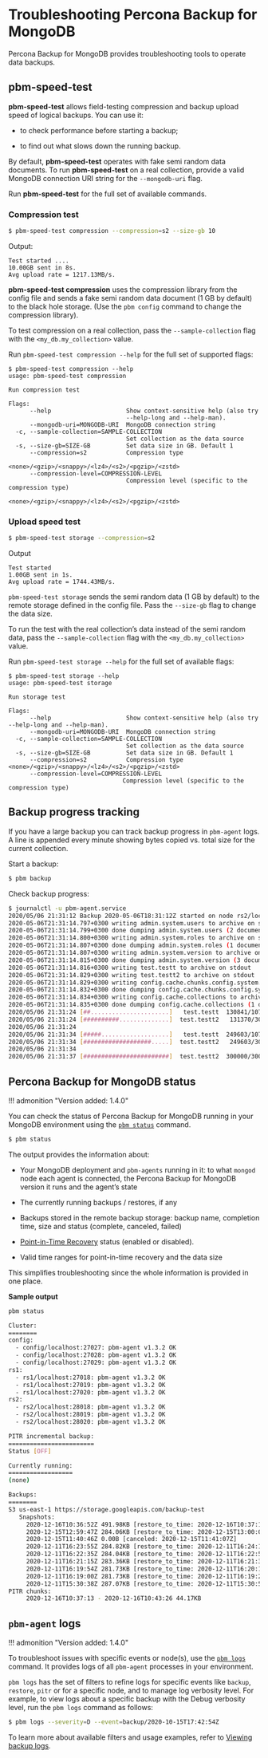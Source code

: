# Troubleshooting Percona Backup for MongoDB

Percona Backup for MongoDB provides troubleshooting tools to operate data backups.

## pbm-speed-test

**pbm-speed-test** allows field-testing compression and backup upload speed of logical backups. You can use it:

* to check performance before starting a backup;

* to find out what slows down the running backup.

By default, **pbm-speed-test** operates with fake semi random data documents. To
run **pbm-speed-test** on a real collection, provide a valid MongoDB connection URI string for the `--mongodb-uri` flag.

Run **pbm-speed-test** for the full set of available commands.

### Compression test

```sh
$ pbm-speed-test compression --compression=s2 --size-gb 10
```

Output:

```
Test started ....
10.00GB sent in 8s.
Avg upload rate = 1217.13MB/s.
```

**pbm-speed-test compression** uses the compression library from the config
file and sends a fake semi random data document (1 GB by default) to the
black hole storage. (Use the `pbm config` command to change the compression library).

To test compression on a real collection, pass the
`--sample-collection` flag with the `<my_db.my_collection>` value.

Run `pbm-speed-test compression --help` for the full set of supported flags:

```
$ pbm-speed-test compression --help
usage: pbm-speed-test compression

Run compression test

Flags:
      --help                     Show context-sensitive help (also try
                                 --help-long and --help-man).
      --mongodb-uri=MONGODB-URI  MongoDB connection string
  -c, --sample-collection=SAMPLE-COLLECTION
                                 Set collection as the data source
  -s, --size-gb=SIZE-GB          Set data size in GB. Default 1
      --compression=s2           Compression type
                                 <none>/<gzip>/<snappy>/<lz4>/<s2>/<pgzip>/<zstd>
      --compression-level=COMPRESSION-LEVEL
                                 Compression level (specific to the compression type)
                                 <none>/<gzip>/<snappy>/<lz4>/<s2>/<pgzip>/<zstd>
```

### Upload speed test

```sh
$ pbm-speed-test storage --compression=s2
```

Output

```
Test started
1.00GB sent in 1s.
Avg upload rate = 1744.43MB/s.
```

`pbm-speed-test storage` sends the semi random data (1 GB by default) to the
remote storage defined in the config file. Pass the `--size-gb` flag to change the
data size.

To run the test with the real collection’s data instead of the semi random data,
pass the `--sample-collection` flag with the `<my_db.my_collection>` value.

Run `pbm-speed-test storage --help` for the full set of available flags:

```
$ pbm-speed-test storage --help
usage: pbm-speed-test storage

Run storage test

Flags:
      --help                     Show context-sensitive help (also try --help-long and --help-man).
      --mongodb-uri=MONGODB-URI  MongoDB connection string
  -c, --sample-collection=SAMPLE-COLLECTION
                                 Set collection as the data source
  -s, --size-gb=SIZE-GB          Set data size in GB. Default 1
      --compression=s2           Compression type <none>/<gzip>/<snappy>/<lz4>/<s2>/<pgzip>/<zstd>
      --compression-level=COMPRESSION-LEVEL
                                Compression level (specific to the compression type)
```

## Backup progress tracking

If you have a large backup you can track backup progress in `pbm-agent` logs. A line is appended every minute showing bytes copied vs. total size for the current collection.

Start a backup:

```sh
$ pbm backup
```

Check backup progress:

```sh
$ journalctl -u pbm-agent.service
2020/05/06 21:31:12 Backup 2020-05-06T18:31:12Z started on node rs2/localhost:28018
2020-05-06T21:31:14.797+0300 writing admin.system.users to archive on stdout
2020-05-06T21:31:14.799+0300 done dumping admin.system.users (2 documents)
2020-05-06T21:31:14.800+0300 writing admin.system.roles to archive on stdout
2020-05-06T21:31:14.807+0300 done dumping admin.system.roles (1 document)
2020-05-06T21:31:14.807+0300 writing admin.system.version to archive on stdout
2020-05-06T21:31:14.815+0300 done dumping admin.system.version (3 documents)
2020-05-06T21:31:14.816+0300 writing test.testt to archive on stdout
2020-05-06T21:31:14.829+0300 writing test.testt2 to archive on stdout
2020-05-06T21:31:14.829+0300 writing config.cache.chunks.config.system.sessions to archive on stdout
2020-05-06T21:31:14.832+0300 done dumping config.cache.chunks.config.system.sessions (1 document)
2020-05-06T21:31:14.834+0300 writing config.cache.collections to archive on stdout
2020-05-06T21:31:14.835+0300 done dumping config.cache.collections (1 document)
2020/05/06 21:31:24 [##......................]   test.testt  130841/1073901  (12.2%)
2020/05/06 21:31:24 [##########..............]  test.testt2   131370/300000  (43.8%)
2020/05/06 21:31:24
2020/05/06 21:31:34 [#####...................]   test.testt  249603/1073901  (23.2%)
2020/05/06 21:31:34 [###################.....]  test.testt2   249603/300000  (83.2%)
2020/05/06 21:31:34
2020/05/06 21:31:37 [########################]  test.testt2  300000/300000  (100.0%)
```

## Percona Backup for MongoDB status

!!! admonition "Version added: 1.4.0"

You can check the status of Percona Backup for MongoDB running in your MongoDB environment using the [`pbm status`]() command.

```sh
$ pbm status
```

The output provides the information about:

* Your MongoDB deployment and `pbm-agents` running in it: to what `mongod` node each agent is connected, the Percona Backup for MongoDB version it runs and the agent’s state

* The currently running backups / restores, if any

* Backups stored in the remote backup storage: backup name, completion time, size and status (complete, canceled, failed)

* [Point-in-Time Recovery](../usage/point-in-time-recovery.md) status (enabled or disabled).

* Valid time ranges for point-in-time recovery and the data size

This simplifies troubleshooting since the whole information is provided in one place.

**Sample output**

```sh
pbm status

Cluster:
========
config:
  - config/localhost:27027: pbm-agent v1.3.2 OK
  - config/localhost:27028: pbm-agent v1.3.2 OK
  - config/localhost:27029: pbm-agent v1.3.2 OK
rs1:
  - rs1/localhost:27018: pbm-agent v1.3.2 OK
  - rs1/localhost:27019: pbm-agent v1.3.2 OK
  - rs1/localhost:27020: pbm-agent v1.3.2 OK
rs2:
  - rs2/localhost:28018: pbm-agent v1.3.2 OK
  - rs2/localhost:28019: pbm-agent v1.3.2 OK
  - rs2/localhost:28020: pbm-agent v1.3.2 OK

PITR incremental backup:
========================
Status [OFF]

Currently running:
==================
(none)

Backups:
========
S3 us-east-1 https://storage.googleapis.com/backup-test
   Snapshots:
     2020-12-16T10:36:52Z 491.98KB [restore_to_time: 2020-12-16T10:37:13Z]
     2020-12-15T12:59:47Z 284.06KB [restore_to_time: 2020-12-15T13:00:08Z]
     2020-12-15T11:40:46Z 0.00B [canceled: 2020-12-15T11:41:07Z]
     2020-12-11T16:23:55Z 284.82KB [restore_to_time: 2020-12-11T16:24:16Z]
     2020-12-11T16:22:35Z 284.04KB [restore_to_time: 2020-12-11T16:22:56Z]
     2020-12-11T16:21:15Z 283.36KB [restore_to_time: 2020-12-11T16:21:36Z]
     2020-12-11T16:19:54Z 281.73KB [restore_to_time: 2020-12-11T16:20:15Z]
     2020-12-11T16:19:00Z 281.73KB [restore_to_time: 2020-12-11T16:19:21Z]
     2020-12-11T15:30:38Z 287.07KB [restore_to_time: 2020-12-11T15:30:59Z]
PITR chunks:
     2020-12-16T10:37:13 - 2020-12-16T10:43:26 44.17KB
```

## `pbm-agent` logs

!!! admonition "Version added: 1.4.0"

To troubleshoot issues with specific events or node(s), use the [`pbm logs`](../reference/pbm-commands.md#pbm-logs) command.  It provides logs of all `pbm-agent` processes in your environment. 

`pbm logs` has the set of filters to refine logs for specific events like `backup`, `restore`, `pitr` or for a specific node, and to manage log verbosity level. For example, to view logs about a specific backup with the Debug verbosity level, run the `pbm logs` command as follows:

```sh
$ pbm logs --severity=D --event=backup/2020-10-15T17:42:54Z
```

To learn more about available filters and usage examples, refer to [Viewing backup logs](../usage/logs.md).
